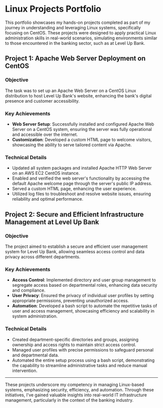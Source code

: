 # Linux Projects Portfolio

This portfolio showcases my hands-on projects completed as part of my journey in understanding and leveraging Linux systems, specifically focusing on CentOS. These projects were designed to apply practical Linux administration skills in real-world scenarios, simulating environments similar to those encountered in the banking sector, such as at Level Up Bank.

## Project 1: Apache Web Server Deployment on CentOS

### Objective

The task was to set up an Apache Web Server on a CentOS Linux distribution to host Level Up Bank's website, enhancing the bank's digital presence and customer accessibility.

### Key Achievements

- **Web Server Setup**: Successfully installed and configured Apache Web Server on a CentOS system, ensuring the server was fully operational and accessible over the internet.
- **Customization**: Developed a custom HTML page to welcome visitors, showcasing the ability to serve tailored content via Apache.

### Technical Details

- Updated all system packages and installed Apache HTTP Web Server on an AWS EC2 CentOS instance.
- Enabled and verified the web server's functionality by accessing the default Apache welcome page through the server's public IP address.
- Served a custom HTML page, enhancing the user experience.
- Utilized log files to troubleshoot and resolve website issues, ensuring reliability and optimal performance.

## Project 2: Secure and Efficient Infrastructure Management at Level Up Bank

### Objective

The project aimed to establish a secure and efficient user management system for Level Up Bank, allowing seamless access control and data privacy across different departments.

### Key Achievements

- **Access Control**: Implemented directory and user group management to segregate access based on departmental roles, enhancing data security and compliance.
- **User Privacy**: Ensured the privacy of individual user profiles by setting appropriate permissions, preventing unauthorized access.
- **Automation**: Developed a bash script to automate the repetitive tasks of user and access management, showcasing efficiency and scalability in system administration.

### Technical Details

- Created department-specific directories and groups, assigning ownership and access rights to maintain strict access control.
- Managed user profiles with precise permissions to safeguard personal and departmental data.
- Automated the entire setup process using a bash script, demonstrating the capability to streamline administrative tasks and reduce manual intervention.

---

These projects underscore my competency in managing Linux-based systems, emphasizing security, efficiency, and automation. Through these initiatives, I've gained valuable insights into real-world IT infrastructure management, particularly in the context of the banking industry.

